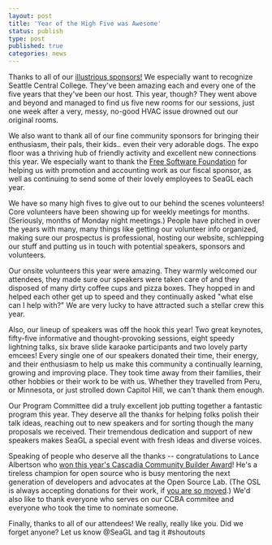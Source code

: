 ```yaml
---
layout: post
title: 'Year of the High Five was Awesome'
status: publish
type: post
published: true
categories: news
---
```


Thanks to all of our [illustrious sponsors!](https://seagl.org/sponsors/2017.html) We especially want to recognize Seattle Central College. They've been amazing each and every one of the five years that they've been our host. This year, though? They went above and beyond and managed to find us five new rooms for our sessions, just one week after a very, messy, no-good HVAC issue drowned out our original rooms. 

We also want to thank all of our fine community sponsors for bringing their enthusiasm, their pals, their kids.. even their very adorable dogs. The expo floor was a thriving hub of friendly activity and excellent new connections this year. We especially want to thank the [Free Software Foundation](https://www.fsf.org/) for helping us with promotion and accounting work as our fiscal sponsor, as well as continuing to send some of their lovely employees to SeaGL each year. 

We have so many high fives to give out to our behind the scenes volunteers! Core volunteers have been showing up for weekly meetings for months. (Seriously, months of Monday night meetings.) People have pitched in over the years with many, many things like getting our volunteer info organized, making sure our prospectus is professional, hosting our website, schlepping our stuff and putting us in touch with potential speakers, sponsors and volunteers. 

Our onsite volunteers this year were amazing. They warmly welcomed our attendees, they made sure our speakers were taken care of and they disposed of many dirty coffee cups and pizza boxes. They hopped in and helped each other get up to speed and they continually asked "what else can I help with?" We are very lucky to have attracted such a stellar crew this year. 

Also, our lineup of speakers was off the hook this year! Two great keynotes, fifty-five informative and thought-provoking sessions, eight speedy lightning talks, six brave slide karaoke participants and two lovely party emcees! Every single one of our speakers donated their time, their energy, and their enthusiasm to help us make this community a continually learning, growing and improving place. They took time away from their families, their other hobbies or their work to be with us. Whether they travelled from Peru, or Minnesota, or just strolled down Capitol Hill, we can't thank them enough. 

Our Program Committee did a truly excellent job putting together a fantastic program this year. They deserve all the thanks for helping folks polish their talk ideas, reaching out to new speakers and for sorting though the many proposals we received. Their tremendous dedication and support of new speakers makes SeaGL a special event with fresh ideas and diverse voices. 

Speaking of people who deserve all the thanks -- congratulations to Lance Albertson who [won this year's Cascadia Community Builder Award](https://opensource.com/article/17/10/cascadia-community-builder-award)! He's a tireless champion for open source who is busy mentoring the next generation of developers and advocates at the Open Source Lab. (The OSL is always accepting donations for their work, if [you are so moved](https://osuosl.org/donate/).) We'd also like to thank everyone who serves on our CCBA commitee and everyone who took the time to nominate someone. 

Finally, thanks to all of our attendees! We really, really like you. 
Did we forget anyone? Let us know @SeaGL and tag it #shoutouts 

